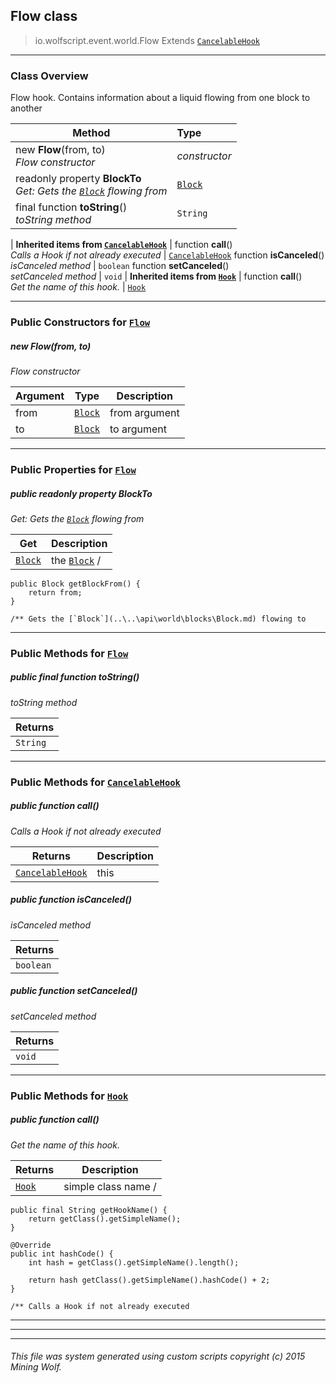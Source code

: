 ## Flow __class__

>io.wolfscript.event.world.Flow
>Extends [`CancelableHook`](..\..\hook\CancelableHook.md)

---

### Class Overview

Flow hook. Contains information about a liquid flowing from one block to another

Method | Type   
--- | :--- 
new __Flow__(from, to) <br> _Flow constructor_ | _constructor_
 readonly property __BlockTo__ <br> _Get: Gets the [`Block`](..\..\api\world\blocks\Block.md) flowing from_ | [`Block`](..\..\api\world\blocks\Block.md)
final function __toString__() <br> _toString method_ | `String`
 |
__Inherited items from [`CancelableHook`](..\..\hook\CancelableHook.md)__ |
 function __call__() <br> _Calls a Hook if not already executed_ | [`CancelableHook`](..\..\hook\CancelableHook.md)
 function __isCanceled__() <br> _isCanceled method_ | `boolean`
 function __setCanceled__() <br> _setCanceled method_ | `void`
 |
__Inherited items from [`Hook`](..\..\hook\Hook.md)__ |
 function __call__() <br> _Get the name of this hook._ | [`Hook`](..\..\hook\Hook.md)







---

### Public Constructors for [`Flow`](Flow.md)

##### <a id='flow'></a>new __Flow__(from, to) 

_Flow constructor_

Argument | Type | Description  
--- | --- | --- 
from | [`Block`](..\..\api\world\blocks\Block.md) | from argument
to | [`Block`](..\..\api\world\blocks\Block.md) | to argument

---

### Public Properties for [`Flow`](Flow.md)

##### <a id='blockto'></a>public  readonly property __BlockTo__

_Get: Gets the [`Block`](..\..\api\world\blocks\Block.md) flowing from_

Get | Description
--- | --- 
[`Block`](..\..\api\world\blocks\Block.md) | the [`Block`](..\..\api\world\blocks\Block.md) /
    public Block getBlockFrom() {
        return from;
    }

    /** Gets the [`Block`](..\..\api\world\blocks\Block.md) flowing to



---

### Public Methods for [`Flow`](Flow.md)

##### <a id='tostring'></a>public final function __toString__()

_toString method_

Returns | 
--- | 
`String` |


---

### Public Methods for [`CancelableHook`](..\..\hook\CancelableHook.md)

##### <a id='call'></a>public  function __call__()

_Calls a Hook if not already executed_

Returns | Description
--- | --- 
[`CancelableHook`](..\..\hook\CancelableHook.md) | this


##### <a id='iscanceled'></a>public  function __isCanceled__()

_isCanceled method_

Returns | 
--- | 
`boolean` |


##### <a id='setcanceled'></a>public  function __setCanceled__()

_setCanceled method_

Returns | 
--- | 
`void` |


---

### Public Methods for [`Hook`](..\..\hook\Hook.md)

##### <a id='call'></a>public  function __call__()

_Get the name of this hook._

Returns | Description
--- | --- 
[`Hook`](..\..\hook\Hook.md) | simple class name /
    public final String getHookName() {
        return getClass().getSimpleName();
    }

    @Override
    public int hashCode() {
        int hash = getClass().getSimpleName().length();

        return hash getClass().getSimpleName().hashCode() + 2;
    }

    /** Calls a Hook if not already executed


---


---


---


###### This file was system generated using custom scripts copyright (c) 2015 Mining Wolf.
	

